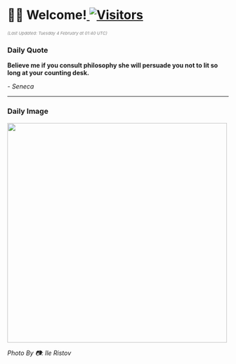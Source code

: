 <h1>👋🏽 Welcome!<a href="https://github.com/OmitNomis/"> <img src="https://visitor-badge.laobi.icu/badge?page_id=OmitNomis" alt="Visitors"></a></h1>

<i><p style="font-size: 0.6rem; color:gray">(Last Updated: Tuesday 4 February at 01:40 UTC)</p></i>

<h3> Daily Quote </h3>
<b><p>Believe me if you consult philosophy she will persuade you not to lit so long at your counting desk.</p></b>
<i><caption style="font-size: 0.8rem; color:gray;">- Seneca</caption></i>


<hr>

<h3>Daily Image</h3>
<a href="https://images.unsplash.com/photo-1723740020886-1fb3f1805a16?crop=entropy&cs=srgb&fm=jpg&ixid=M3w2MjM3MzF8MHwxfHJhbmRvbXx8fHx8fHx8fDE3Mzg2MzMyMjN8&ixlib=rb-4.0.3&q=85" target="_blank"><img style="height:500px;" src=https://images.unsplash.com/photo-1723740020886-1fb3f1805a16?crop=entropy&cs=srgb&fm=jpg&ixid=M3w2MjM3MzF8MHwxfHJhbmRvbXx8fHx8fHx8fDE3Mzg2MzMyMjN8&ixlib=rb-4.0.3&q=85"/></a>

<i><caption style="font-size: 0.8rem; color:gray;"> Photo By 📷: Ile Ristov</caption></i>

